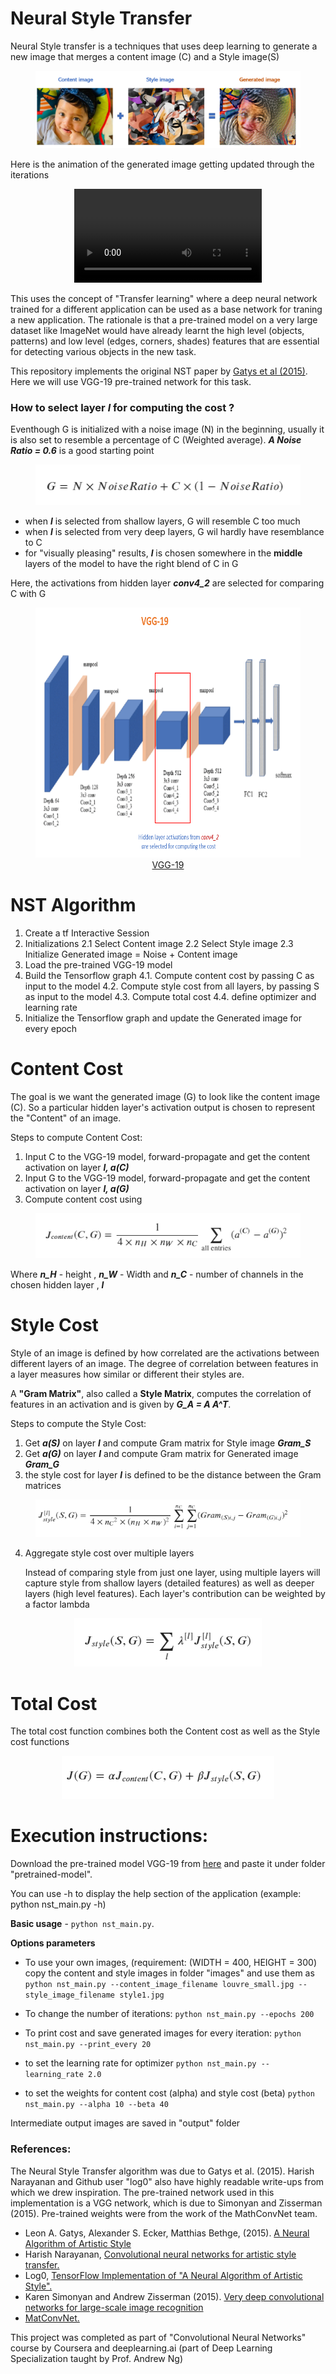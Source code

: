 
# Neural Style Transfer

Neural Style transfer is a techniques that uses deep learning to generate a new image that merges a content image (C) and a Style image(S)

<center>
<figure>
    <img src="images/nst_example.png"/>
</figure>
</center>

Here is the animation of the generated image getting updated through the iterations 

<center>
<video controls preload autoplay loop>
	<source src="images/G_video.mp4" type="video/mp4" />
	Your browser does not support the video tag.
</video>
</center>


This uses the concept of "Transfer learning" where a deep neural network trained for a different application can be used as a base network for traning a new application. The rationale is that a  pre-trained model on a very large dataset like ImageNet would have already learnt the high level (objects, patterns) and low level (edges, corners, shades) features that are essential for detecting  various objects in the new task.

This repository implements the original NST paper by [Gatys et al (2015)](https://arxiv.org/abs/1508.06576). Here we will use VGG-19 pre-trained network for this task. 

### How to select layer ***l*** for computing the cost ?

Eventhough G is initialized with a noise image (N) in the beginning, usually it is also set to resemble a percentage of C (Weighted average). ***A Noise Ratio = 0.6*** is a good starting point

<center>
<figure>
    <img src="images/generated_image.png"/>
</figure>
</center>

* when ***l*** is selected from shallow layers, G will resemble C too much
* when ***l*** is selected from very deep layers, G wil hardly have resemblance to C
* for "visually pleasing" results, ***l*** is chosen somewhere in the **middle** layers of the model to have the right blend of C in G

Here, the activations from hidden layer ***conv4_2*** are selected for comparing C with G

<center>
<figure>
    <img src="images/vgg19.png" style="width:850px;height:400px;"/>
    <figcaption><a href="https://miro.medium.com/max/2408/1*6U9FJ_se7SIuFKJRyPMHuA.png">VGG-19</a></figcaption>
</figure>
</center>

# NST Algorithm 

1. Create a tf Interactive Session
2. Initializations
2.1 Select Content image
2.2 Select Style image
2.3 Initialize Generated image = Noise + Content image
3. Load the pre-trained VGG-19 model
4. Build the Tensorflow graph
4.1. Compute content cost by passing C as input to the model
4.2. Compute style cost from all layers, by passing S as input to the model
4.3. Compute total cost
4.4. define optimizer and learning rate
5. Initialize the Tensorflow graph and update the Generated image for every epoch

# Content Cost 

The goal is we want the generated image (G) to look like the content image (C). So a particular hidden layer's activation output is chosen to represent the "Content" of an image. 

Steps to compute Content Cost:
1. Input C to the VGG-19 model, forward-propagate and get the content activation on layer ***l, a(C)***
2. Input G to the VGG-19 model, forward-propagate and get the content activation on layer ***l, a(G)***
3. Compute content cost using 

<center>
<figure>
    <img src="images/content_cost.png"/>
</figure>
</center>

Where  ***n_H*** -  height , ***n_W*** - Width and ***n_C*** - number of channels in the chosen hidden layer , ***l***



# Style Cost 

Style of an image is defined by how correlated are the activations between different layers of an image. The degree of correlation between features in a layer measures how similar or different their styles are. 

A **"Gram Matrix"**, also called a **Style Matrix**, computes the correlation of features in an activation and is given by ***G_A = A A^T***. 


Steps to compute the Style Cost:
1. Get ***a(S)*** on layer ***l*** and compute Gram matrix for Style image ***Gram_S***
2. Get ***a(G)*** on layer ***l*** and compute Gram matrix for Generated image ***Gram_G***
3. the style cost for layer ***l*** is defined to be the distance between the Gram matrices

<center>
<figure>
    <img src="images/style_cost.png"/>
</figure>
</center>

4. Aggregate style cost over multiple layers

	Instead of comparing style from just one layer, using multiple layers will capture style from shallow layers (detailed features) as well as deeper layers (high level features). Each layer's contribution can be weighted by a factor lambda

<center>
<figure>
    <img src="images/style_cost_aggregated.png"/>
</figure>
</center>


# Total Cost 

The total cost function combines both the Content cost as well as the Style cost functions

<center>
<figure>
    <img src="images/total_cost.png"/>
</figure>
</center>


# Execution instructions:

Download the pre-trained model VGG-19 from [here](http://www.vlfeat.org/matconvnet/models/beta16/imagenet-vgg-verydeep-19.mat) and paste it under folder "pretrained-model".

You can use -h to display the help section of the application (example: python nst_main.py -h)

**Basic usage** - `python nst_main.py`.  

**Options parameters**

* To use your own images, (requirement: (WIDTH = 400, HEIGHT = 300) copy the content and style images in folder "images" and use them as 
`python nst_main.py --content_image_filename louvre_small.jpg --style_image_filename style1.jpg`

* To change the number of iterations:
`python nst_main.py --epochs 200` 

* To print cost and save generated images for every iteration:
`python nst_main.py --print_every 20` 

* to set the learning rate for optimizer
`python nst_main.py --learning_rate 2.0` 

* to set the weights for content cost (alpha) and style cost (beta)
`python nst_main.py --alpha 10 --beta 40` 

Intermediate output images are saved in "output" folder



### References:

The Neural Style Transfer algorithm was due to Gatys et al. (2015). Harish Narayanan and Github user "log0" also have highly readable write-ups from which we drew inspiration. The pre-trained network used in this implementation is a VGG network, which is due to Simonyan and Zisserman (2015). Pre-trained weights were from the work of the MathConvNet team. 

- Leon A. Gatys, Alexander S. Ecker, Matthias Bethge, (2015). [A Neural Algorithm of Artistic Style](https://arxiv.org/abs/1508.06576) 
- Harish Narayanan, [Convolutional neural networks for artistic style transfer.](https://harishnarayanan.org/writing/artistic-style-transfer/)
- Log0, [TensorFlow Implementation of "A Neural Algorithm of Artistic Style".](http://www.chioka.in/tensorflow-implementation-neural-algorithm-of-artistic-style)
- Karen Simonyan and Andrew Zisserman (2015). [Very deep convolutional networks for large-scale image recognition](https://arxiv.org/pdf/1409.1556.pdf)
- [MatConvNet.](http://www.vlfeat.org/matconvnet/pretrained/)

This project was completed as part of "Convolutional Neural Networks" course by Coursera and deeplearning.ai (part of Deep Learning Specialization taught by Prof. Andrew Ng)
